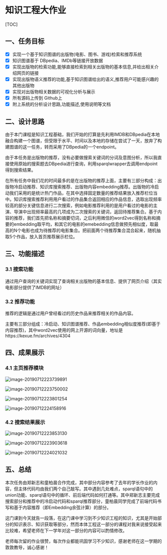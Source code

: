 # 知识工程大作业

[TOC]

 

## 一、任务目标

- [x] 实现一个基于知识图谱的出版物(电影、图书、游戏)检索和推荐系统
- [x]   知识图谱基于 DBpedia、IMDb等链接开放数据
- [x]   实现出版物的检索功能,能够直接检索到相关出版物的基本信息,并给出相关介绍网页的链接
- [x]   实现出版物语义推荐的功能,基于知识图谱给出的语义,推荐用户可能感兴趣的其他出版物
- [x]   实现对出版物相关数据的可视化分析与展示
- [x]   所有源码上传到 Github上
- [x] 附上系统的分析设计思路,功能描述,使用说明等文档

## 二、设计思路

​       由于本门课程是知识工程基础，我们开始的打算是先利用IMDB和DBpedia在本地融合构建一个图谱，但受限于水平、时间以及本地的存储在尝试了一天，放弃了构建图谱的这一任务，转而采用了DBpedia的一个endpoint。

​        由于本任务是出版物的推荐，没有必要做搜索关键词的分词及意图分析，所以我直接使用原始的搜索题去DBpedia进行查询，利用sparqlwrapper去调用endpoint得到搜索结果。

​        在所有任务中我们花的时间最多的是在出版物的推荐上面，主要有三部分构成：出版物冷启动推荐、知识库搜索推荐、出版物内容embedding推荐。出版物的冷启动我们采用的是统计热门作品，在其中选择固定数量的推荐结果放入推荐栏位当中。知识库搜索推荐利用用户看过的作品集合返回相应的作品信息，选取出现频率较高的部分关键信息进行二次搜索，例如电影推荐利用的是用户看过的电影的主演、导演中出现频率最高的几项成为二次搜索的关键词，返回待推荐集合。基于内容的推荐，我们首先把名称和摘要切词，之后利用微信的word2vec得到名称和摘要的embedding取平均，和其它的电影的emebedding信息做预先相似度，取最高的N个电影也成为待推荐的电影集合。把前面两个待推荐集合混合起来，随机抽取5个作品，放入首页推荐展示栏位。

## 三、功能描述

### 3.1 搜索功能

通过用户查询的关键词实现了查询相关出版物的基本信息、提供了网页介绍（其实电影部分提供了IMDB的网址）

### 3.2 推荐功能

推荐的逻辑是通过用户曾经看过的历史作品来推荐相关的作品内容。

主要有三部分组成：冷启动、知识图谱推荐、作品embedding相似度推荐(即基于内容推荐)，其中word2vec使用的网上开源的词向量，地址是https://kexue.fm/archives/4304

## 四、成果展示

### 4.1 主页推荐模块

![image-20190712223739891](/Users/zhengxinzhi/typora_img/知识工程大作业/image-20190712223739891.png)

![image-20190712223750002](/Users/zhengxinzhi/typora_img/知识工程大作业/image-20190712223750002.png)

![image-20190712223801254](/Users/zhengxinzhi/typora_img/知识工程大作业/image-20190712223801254.png)

![image-20190712224158916](/Users/zhengxinzhi/typora_img/知识工程大作业/image-20190712224158916.png)

### 4.2 搜索结果展示

![image-20190712223853130](/Users/zhengxinzhi/typora_img/知识工程大作业/image-20190712223853130.png)

![image-20190712223903618](/Users/zhengxinzhi/typora_img/知识工程大作业/image-20190712223903618.png)

![image-20190712224021032](/Users/zhengxinzhi/typora_img/知识工程大作业/image-20190712224021032.png)

## 五、总结

​         本次任务由郑新志和童柏晨合作完成，其中部分内容参考了去年的学长作业的内容，但主体代码均由我们两个自己敲写。其中遇到几处难点，sparql语句中的union功能、sparql语句中的循环、前后端代码如何打通等。其中郑新志主要完成搜索部分和推荐中的冷启动代码和sparql推荐部分，童柏晨同学完成了前端代码书写和基于内容推荐（即Embedding余弦计算）的部分。

​        这门课到今天就告一段落，在这门课中学习到不少知识工程的知识，尤其是开始部分的知识表示、知识获取等部分，然而本体工程这一部分的课程对我来说接受起来比较难，希望老师在下一学年对这一部分的内容可以酌情修改。

​        老师每次留的作业很赞，每次作业都能巩固学习不少知识，感谢老师在这一学期的敦敦教导，诚心感谢！

